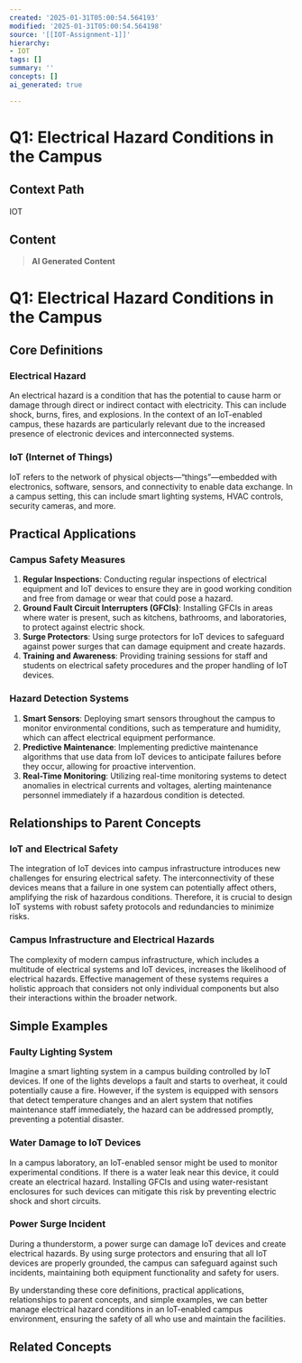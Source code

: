 ```yaml
---
created: '2025-01-31T05:00:54.564193'
modified: '2025-01-31T05:00:54.564198'
source: '[[IOT-Assignment-1]]'
hierarchy:
- IOT
tags: []
summary: ''
concepts: []
ai_generated: true

---
```


# **Q1: Electrical Hazard Conditions in the Campus**

## Context Path
IOT

## Content
> **AI Generated Content**
 # Q1: Electrical Hazard Conditions in the Campus

## Core Definitions

### Electrical Hazard
An electrical hazard is a condition that has the potential to cause harm or damage through direct or indirect contact with electricity. This can include shock, burns, fires, and explosions. In the context of an IoT-enabled campus, these hazards are particularly relevant due to the increased presence of electronic devices and interconnected systems.

### IoT (Internet of Things)
IoT refers to the network of physical objects—“things”—embedded with electronics, software, sensors, and connectivity to enable data exchange. In a campus setting, this can include smart lighting systems, HVAC controls, security cameras, and more.

## Practical Applications

### Campus Safety Measures
1. **Regular Inspections**: Conducting regular inspections of electrical equipment and IoT devices to ensure they are in good working condition and free from damage or wear that could pose a hazard.
2. **Ground Fault Circuit Interrupters (GFCIs)**: Installing GFCIs in areas where water is present, such as kitchens, bathrooms, and laboratories, to protect against electric shock.
3. **Surge Protectors**: Using surge protectors for IoT devices to safeguard against power surges that can damage equipment and create hazards.
4. **Training and Awareness**: Providing training sessions for staff and students on electrical safety procedures and the proper handling of IoT devices.

### Hazard Detection Systems
1. **Smart Sensors**: Deploying smart sensors throughout the campus to monitor environmental conditions, such as temperature and humidity, which can affect electrical equipment performance.
2. **Predictive Maintenance**: Implementing predictive maintenance algorithms that use data from IoT devices to anticipate failures before they occur, allowing for proactive intervention.
3. **Real-Time Monitoring**: Utilizing real-time monitoring systems to detect anomalies in electrical currents and voltages, alerting maintenance personnel immediately if a hazardous condition is detected.

## Relationships to Parent Concepts

### IoT and Electrical Safety
The integration of IoT devices into campus infrastructure introduces new challenges for ensuring electrical safety. The interconnectivity of these devices means that a failure in one system can potentially affect others, amplifying the risk of hazardous conditions. Therefore, it is crucial to design IoT systems with robust safety protocols and redundancies to minimize risks.

### Campus Infrastructure and Electrical Hazards
The complexity of modern campus infrastructure, which includes a multitude of electrical systems and IoT devices, increases the likelihood of electrical hazards. Effective management of these systems requires a holistic approach that considers not only individual components but also their interactions within the broader network.

## Simple Examples

### Faulty Lighting System
Imagine a smart lighting system in a campus building controlled by IoT devices. If one of the lights develops a fault and starts to overheat, it could potentially cause a fire. However, if the system is equipped with sensors that detect temperature changes and an alert system that notifies maintenance staff immediately, the hazard can be addressed promptly, preventing a potential disaster.

### Water Damage to IoT Devices
In a campus laboratory, an IoT-enabled sensor might be used to monitor experimental conditions. If there is a water leak near this device, it could create an electrical hazard. Installing GFCIs and using water-resistant enclosures for such devices can mitigate this risk by preventing electric shock and short circuits.

### Power Surge Incident
During a thunderstorm, a power surge can damage IoT devices and create electrical hazards. By using surge protectors and ensuring that all IoT devices are properly grounded, the campus can safeguard against such incidents, maintaining both equipment functionality and safety for users.

By understanding these core definitions, practical applications, relationships to parent concepts, and simple examples, we can better manage electrical hazard conditions in an IoT-enabled campus environment, ensuring the safety of all who use and maintain the facilities.

## Related Concepts
